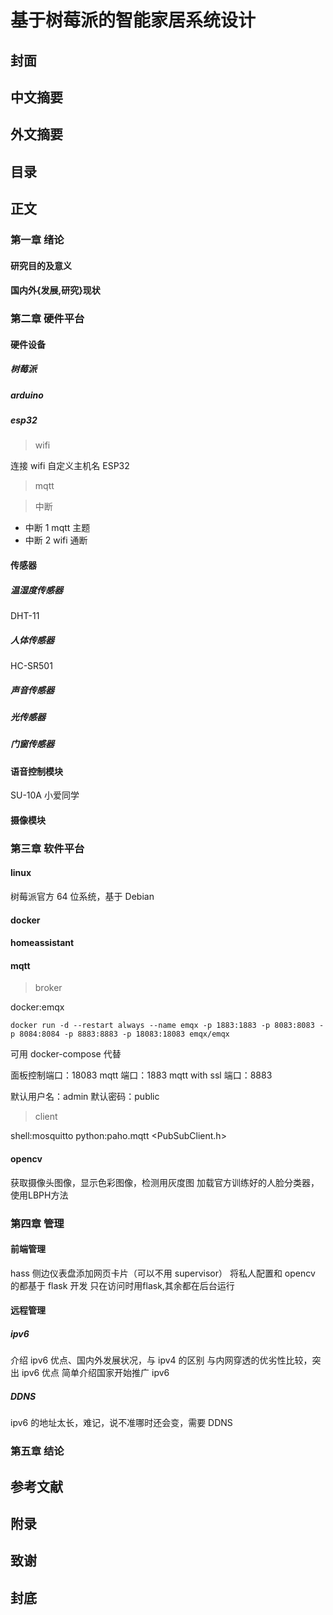 # 基于树莓派的智能家居系统设计

## 封面

## 中文摘要

## 外文摘要

## 目录

## 正文

### 第一章 绪论

#### 研究目的及意义

#### 国内外{发展,研究}现状

### 第二章 硬件平台

#### 硬件设备

##### 树莓派

##### arduino

##### esp32

> wifi

连接 wifi
自定义主机名 ESP32

> mqtt

> 中断

- 中断 1 mqtt 主题
- 中断 2 wifi 通断

#### 传感器

##### 温湿度传感器

DHT-11

##### 人体传感器

HC-SR501

##### 声音传感器

##### 光传感器

##### 门窗传感器

#### 语音控制模块

SU-10A
小爱同学

#### 摄像模块

### 第三章 软件平台

#### linux

树莓派官方 64 位系统，基于 Debian

#### docker

#### homeassistant

#### mqtt

> broker

docker:emqx

```emqx
docker run -d --restart always --name emqx -p 1883:1883 -p 8083:8083 -p 8084:8084 -p 8883:8883 -p 18083:18083 emqx/emqx
```

可用 docker-compose 代替

面板控制端口：18083
mqtt 端口：1883
mqtt with ssl 端口：8883

默认用户名：admin
默认密码：public

> client

shell:mosquitto
python:paho.mqtt
<PubSubClient.h>

#### opencv

获取摄像头图像，显示色彩图像，检测用灰度图
加载官方训练好的人脸分类器，使用LBPH方法


### 第四章 管理

#### 前端管理

hass 侧边仪表盘添加网页卡片（可以不用 supervisor）
将私人配置和 opencv 的都基于 flask 开发
只在访问时用flask,其余都在后台运行

#### 远程管理

##### ipv6

介绍 ipv6 优点、国内外发展状况，与 ipv4 的区别
与内网穿透的优劣性比较，突出 ipv6 优点
简单介绍国家开始推广 ipv6

##### DDNS

ipv6 的地址太长，难记，说不准哪时还会变，需要 DDNS

### 第五章 结论

## 参考文献

## 附录

## 致谢

## 封底
